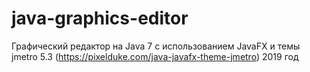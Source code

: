 # java-graphics-editor

Графический редактор на Java 7 с использованием JavaFX и темы jmetro 5.3 (https://pixelduke.com/java-javafx-theme-jmetro)
2019 год
